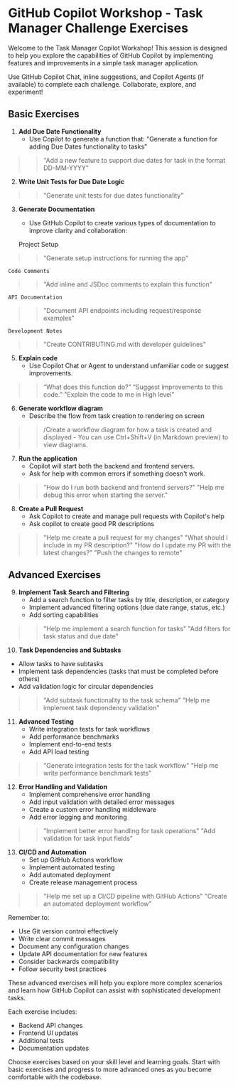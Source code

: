 # GitHub Copilot Workshop - Task Manager Challenge Exercises

Welcome to the Task Manager Copilot Workshop!
This session is designed to help you explore the capabilities of GitHub Copilot by implementing features and improvements in a simple task manager application.

Use GitHub Copilot Chat, inline suggestions, and Copilot Agents (if available) to complete each challenge. Collaborate, explore, and experiment!

## Basic Exercises

1. **Add Due Date Functionality**
   - Use Copilot to generate a function that:
   "Generate a function for adding Due Dates functionality to tasks"

>> "Add a new feature to support due dates for task in the format DD-MM-YYYY"

2. **Write Unit Tests for Due Date Logic**
>> "Generate  unit tests for due dates functionality"

3. **Generate Documentation**
   - Use GitHub Copilot to create various types of documentation to improve clarity and collaboration:

    Project Setup
>> "Generate setup instructions for running the app"

    Code Comments
>> "Add inline and JSDoc comments to explain this function"

    API Documentation
>> "Document API endpoints including request/response examples"

    Development Notes
>> "Create CONTRIBUTING.md with developer guidelines"

5. **Explain code**
    - Use Copilot Chat or Agent to understand unfamiliar code or suggest improvements.

>> “What does this function do?”
>> “Suggest improvements to this code.”
>> "Explain the code to me in High level"

6. **Generate workflow diagram**
   - Describe the flow from task creation to rendering on screen 

>> /Create a workflow diagram for how a task is created and displayed
    - You can use Ctrl+Shift+V (in Markdown preview) to view diagrams.

7. **Run the application**
   - Copilot will start both the backend and frontend servers.
   - Ask for help with common errors if something doesn't work.

>> "How do I run both backend and frontend servers?"
>> "Help me debug this error when starting the server."

8. **Create a Pull Request**
   - Ask Copilot to create and manage pull requests with Copilot's help
   - Ask copilot to create good PR descriptions

>> "Help me create a pull request for my changes"
>> "What should I include in my PR description?"
>> "How do I update my PR with the latest changes?"
>> "Push the changes to remote"

## Advanced Exercises

9. **Implement Task Search and Filtering**
   - Add a search function to filter tasks by title, description, or category
   - Implement advanced filtering options (due date range, status, etc.)
   - Add sorting capabilities

>> "Help me implement a search function for tasks"
>> "Add filters for task status and due date"

10. **Task Dependencies and Subtasks**
   - Allow tasks to have subtasks
   - Implement task dependencies (tasks that must be completed before others)
   - Add validation logic for circular dependencies

>> "Add subtask functionality to the task schema"
>> "Help me implement task dependency validation"

11. **Advanced Testing**
    - Write integration tests for task workflows
    - Add performance benchmarks
    - Implement end-to-end tests
    - Add API load testing

>> "Generate integration tests for the task workflow"
>> "Help me write performance benchmark tests"

12. **Error Handling and Validation**
    - Implement comprehensive error handling
    - Add input validation with detailed error messages
    - Create a custom error handling middleware
    - Add error logging and monitoring

>> "Implement better error handling for task operations"
>> "Add validation for task input fields"

13. **CI/CD and Automation**
    - Set up GitHub Actions workflow
    - Implement automated testing
    - Add automated deployment
    - Create release management process

>> "Help me set up a CI/CD pipeline with GitHub Actions"
>> "Create an automated deployment workflow"

Remember to:
- Use Git version control effectively
- Write clear commit messages
- Document any configuration changes
- Update API documentation for new features
- Consider backwards compatibility
- Follow security best practices

These advanced exercises will help you explore more complex scenarios and learn how GitHub Copilot can assist with sophisticated development tasks.

Each exercise includes:
- Backend API changes
- Frontend UI updates
- Additional tests
- Documentation updates

Choose exercises based on your skill level and learning goals. Start with basic exercises and progress to more advanced ones as you become comfortable with the codebase.
